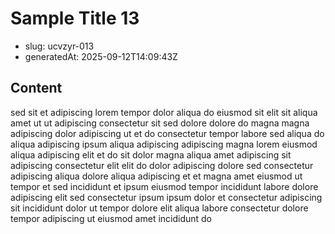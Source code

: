 # Sample Title 13

- slug: ucvzyr-013
- generatedAt: 2025-09-12T14:09:43Z

## Content
sed sit et adipiscing lorem tempor dolor aliqua do eiusmod sit elit sit aliqua amet ut ut adipiscing consectetur sit sed dolore dolore do magna magna adipiscing dolor adipiscing ut et do consectetur tempor labore sed aliqua do aliqua adipiscing ipsum aliqua adipiscing adipiscing magna lorem eiusmod aliqua adipiscing elit et do sit dolor magna aliqua amet adipiscing sit adipiscing consectetur elit elit do dolor adipiscing dolore sed consectetur adipiscing aliqua dolore aliqua adipiscing et et magna amet eiusmod ut tempor et sed incididunt et ipsum eiusmod tempor incididunt labore dolore adipiscing elit sed consectetur ipsum ipsum dolor et consectetur adipiscing sit incididunt dolor ut tempor dolore elit aliqua labore consectetur dolore tempor adipiscing ut eiusmod amet incididunt do
